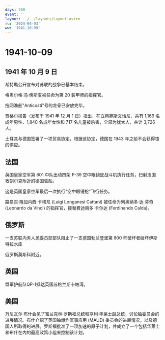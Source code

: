 ```yaml
---
days: 769
event: ''
layout: ../../layouts/Layout.astro
ru: '2024-04-03'
ww: '1941-10-09'
---
```


# 1941-10-09

## 1941 年 10 月 9 日

希特勒公开宣布对苏联的战争已基本结束。

格奥尔格·冯·俾斯麦被任命为第 20 装甲师的指挥官。

拖网渔船"Anticosti"号的龙骨已安放完毕。

贾格尔报告（发布于 1941 年 12 月 1 日）指出，在立陶宛斯文恰尼，共有
1,169 名成年男性、1,840 名成年女性和 717
名儿童被杀害，全部为犹太人，共计 3,726 人。

土耳其与德国签署了一项贸易协定，根据该协定，德国在 1943
年之前不会获得铬的供应。

## 法国

英国皇家空军第 601 中队出动四架 P-39
空中眼镜蛇战斗机执行任务，扫射法国敦刻尔克附近的德国驳船。

这是英国皇家空军最后一次执行"空中眼镜蛇"飞行任务。

路易吉·隆加内西·卡塔尼 (Luigi Longanesi Cattani)
被任命为列奥纳多·达·芬奇 (Leonardo da Vinci)
的指挥官，接替费迪南多·卡尔达 (Ferdinando Calda)。

## 俄罗斯

一支苏联内务人民委员部部队阻止了一支德国勃兰登堡第 800
师破坏者破坏伊斯特拉水库

俄罗斯莫斯科附近。

## 英国

盟军护航队QP-1抵达英国苏格兰斯卡帕湾。

## 美国

万尼瓦尔·布什会见了富兰克林·罗斯福总统和亨利·华莱士副总统，讨论铀委员会的进展情况。布什介绍了英国铀爆炸军事应用
(MAUD)
委员会的进展情况，以及德国人所取得的进展。罗斯福批准了一项加速的原子计划，并成立了一个包括华莱士和布什在内的最高政策小组来控制该计划。